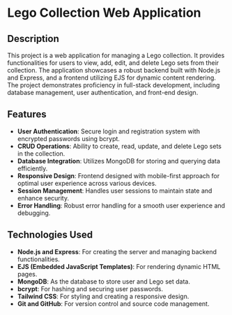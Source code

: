 # Lego Collection Web Application

## Description

This project is a web application for managing a Lego collection. It provides functionalities for users to view, add, edit, and delete Lego sets from their collection. The application showcases a robust backend built with Node.js and Express, and a frontend utilizing EJS for dynamic content rendering. The project demonstrates proficiency in full-stack development, including database management, user authentication, and front-end design.

## Features

- **User Authentication**: Secure login and registration system with encrypted passwords using bcrypt.
- **CRUD Operations**: Ability to create, read, update, and delete Lego sets in the collection.
- **Database Integration**: Utilizes MongoDB for storing and querying data efficiently.
- **Responsive Design**: Frontend designed with mobile-first approach for optimal user experience across various devices.
- **Session Management**: Handles user sessions to maintain state and enhance security.
- **Error Handling**: Robust error handling for a smooth user experience and debugging.

## Technologies Used

- **Node.js and Express**: For creating the server and managing backend functionalities.
- **EJS (Embedded JavaScript Templates)**: For rendering dynamic HTML pages.
- **MongoDB**: As the database to store user and Lego set data.
- **bcrypt**: For hashing and securing user passwords.
- **Tailwind CSS**: For styling and creating a responsive design.
- **Git and GitHub**: For version control and source code management.
